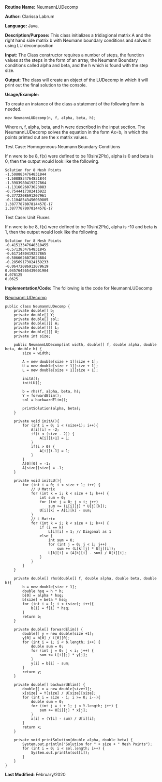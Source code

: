 **Routine Name:** NeumannLUDecomp

**Author:** Clarissa Labrum

**Language:** Java. 

**Description/Purpose:** This class initializes a tridiagional matrix A and the right
hand side matrix b with Neumann boundary conditions and solves it 
using LU decomposition

**Input:** The Class constructor requires a number of steps, the function values at the 
steps in the form of an array, the Neumann Boundary conditions called alpha and beta, and
the h which is found with the step size.

**Output:** The class will create an object of the LUDecomp in which it will print out 
the final solution to the console.

**Usage/Example:**

To create an instance of the class a statement of the following form is needed.

    new NeumannLUDecomp(n, f, alpha, beta, h);
    
Where n, f, alpha, beta, and h were described in the input section. The NeumannLUDecomp 
solves the equation in the form Ax=b, in which the points printed out are the
x matrix values.

Test Case: Homogeneous Neumann Boundary Conditions

If n were to be 8, f(x) were defined to be 10sin(2PIx), alpha is 0 and beta is 0,
then the output would look like the following.

    Solution for 8 Mesh Points
    -1.5088834764831844
    -1.5088834764831844
    -1.3983980419227864
    -1.1316626073623883
    -0.7544417382415922
    -0.3772208691207961
    -0.11048543456039805
    1.3877787807814457E-17
    1.3877787807814457E-17
    
Test Case: Unit Fluxes

If n were to be 8, f(x) were defined to be 10sin(2PIx), alpha is -10 and beta is 1,
then the output would look like the following.
    
    Solution for 8 Mesh Points
    -0.41513347648318455
    -0.5713834764831845
    -0.6171480419227865
    -0.5066626073623884
    -0.28569173824159233
    -0.06472086912079619
    0.045764565439601904
    0.078125
    0.0625


**Implementation/Code:** The following is the code for NeumannLUDecomp

[NeumannLUDecomp](https://github.com/clarissalabrum/math5620/blob/master/homework/hw3/NeumannLUDecomp.java)

    public class NeumannLUDecomp {
        private double[] b;
        private double[] Y;
        private double[] sol;
        private double[][] A;
        private double[][] L;
        private double[][] U;
        private int size;
    
        public NeumannLUDecomp(int width, double[] f, double alpha, double beta, double h) {
            size = width;
    
            A = new double[size + 1][size + 1];
            U = new double[size + 1][size + 1];
            L = new double[size + 1][size + 1];
    
            initA();
            initLU();
    
            b = rhs(f, alpha, beta, h);
            Y = forwardElim();
            sol = backwardElim();
    
            printSolution(alpha, beta);
        }
    
        private void initA(){
            for (int i = 0; i < (size+1); i++){
                A[i][i] = -2;
                if(i < (size - 2)) {
                    A[i][i+1] = 1;
                }
                if(i > 0) {
                    A[i][i-1] = 1;
                }
            }
            A[0][0] = -1;
            A[size][size] = -1;
        }
    
        private void initLU(){
            for (int i = 0; i < size + 1; i++) {
                // U Matrix
                for (int k = i; k < size + 1; k++) {
                    int sum = 0;
                    for (int j = 0; j < i; j++)
                        sum += (L[i][j] * U[j][k]);
                    U[i][k] = A[i][k] - sum;
                }
                // L Matrix
                for (int k = i; k < size + 1; k++) {
                    if (i == k)
                        L[i][i] = 1; // Diagonal as 1
                    else {
                        int sum = 0;
                        for (int j = 0; j < i; j++)
                            sum += (L[k][j] * U[j][i]);
                        L[k][i] = (A[k][i] - sum) / U[i][i];
                    }
                }
            }
        }
    
        private double[] rhs(double[] f, double alpha, double beta, double h){
            b = new double[size + 1];
            double hsq = h * h;
            b[0] = alpha * hsq;
            b[size] = beta * hsq;
            for (int i = 1; i < (size); i++){
                b[i] = f[i] * hsq;
            }
            return b;
        }
    
        private double[] forwardElim() {
            double[] y = new double[size +1];
            y[0] = b[0] / L[0][0];
            for (int i = 1; i < b.length; i++) {
                double sum = 0;
                for (int j = 0; j < i; j++) {
                    sum += L[i][j] * y[j];
                }
                y[i] = b[i] - sum;
            }
            return y;
        }
    
        private double[] backwardElim() {
            double[] x = new double[size+1];
            x[size] = Y[size] / U[size][size];
            for (int i = size - 1; i >= 0; i--){
                double sum = 0;
                for (int j = i + 1; j < Y.length; j++) {
                    sum += U[i][j] * x[j];
                }
                x[i] = (Y[i] - sum) / U[i][i];
            }
            return x;
        }
    
        private void printSolution(double alpha, double beta) {
            System.out.println("Solution for " + size + " Mesh Points");
            for (int i = 0; i < sol.length; i++) {
                System.out.println(sol[i]);
            }
        }
    }

**Last Modified:** February/2020